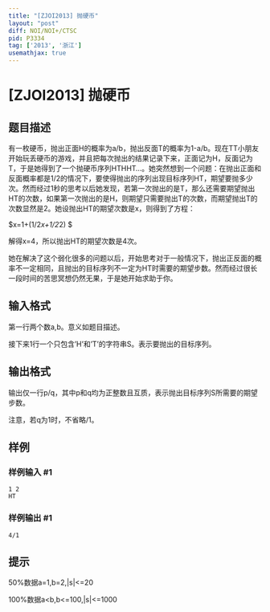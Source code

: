 ```yaml
---
title: "[ZJOI2013] 抛硬币"
layout: "post"
diff: NOI/NOI+/CTSC
pid: P3334
tag: ['2013', '浙江']
usemathjax: true
---
```


# [ZJOI2013] 抛硬币
## 题目描述

有一枚硬币，抛出正面H的概率为a/b，抛出反面T的概率为1-a/b。现在TT小朋友开始玩丢硬币的游戏，并且把每次抛出的结果记录下来，正面记为H，反面记为T，于是她得到了一个抛硬币序列HTHHT…。她突然想到一个问题：在抛出正面和反面概率都是1/2的情况下，要使得抛出的序列出现目标序列HT，期望要抛多少次。然而经过1秒的思考以后她发现，若第一次抛出的是T，那么还需要期望抛出HT的次数，如果第一次抛出的是H，则期望只需要抛出T的次数，而期望抛出T的次数显然是2。她设抛出HT的期望次数是x，则得到了方程：

$x=1+(1/2*x+1/2*2) $

解得x=4，所以抛出HT的期望次数是4次。

她在解决了这个弱化很多的问题以后，开始思考对于一般情况下，抛出正反面的概率不一定相同，且抛出的目标序列不一定为HT时需要的期望步数。然而经过很长一段时间的苦思冥想仍然无果，于是她开始求助于你。

## 输入格式

第一行两个数a,b。意义如题目描述。

接下来1行一个只包含’H’和’T’的字符串S。表示要抛出的目标序列。

## 输出格式

输出仅一行p/q，其中p和q均为正整数且互质，表示抛出目标序列S所需要的期望步数。

注意，若q为1时，不省略/1。

## 样例

### 样例输入 #1
```
1 2
HT
```
### 样例输出 #1
```
4/1
```
## 提示

50%数据a=1,b=2,|s|<=20

100%数据a<b,b<=100,|s|<=1000

